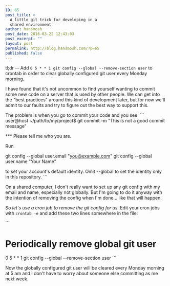 ```yaml
---
ID: 65
post_title: >
  A little git trick for developing in a
  shared environment
author: hansmosh
post_date: 2016-03-22 12:43:03
post_excerpt: ""
layout: post
permalink: http://blog.hansmosh.com/?p=65
published: false
---
```

tl;dr -- Add `0 5 * * 1 git config --global --remove-section user` to crontab in order to clear globally configured git user every Monday morning.

I have found that it's not uncommon to find yourself wanting to commit some new code on a server that is used by other people. We can get into the "best practices" around this kind of development later, but for now we'll admit to our faults and try to figure out the best way to support this.

The problem is when you go to commit your code and you see: ``\` user@host ~/path/to/my/project$ git commit -m "This is not a good commit message"

*** Please tell me who you are.

Run

git config --global user.email "you@example.com" git config --global user.name "Your Name"

to set your account's default identity. Omit --global to set the identity only in this repository. ``\`

On a shared computer, I don't really want to set up any git config with my email and name, especially not globally. But I'm going to do it anyway with the intention of removing the config when I'm done... like that will happen.

*So let's use a cron job to remove the git config for us.* Edit your cron jobs with `crontab -e` and add these two lines somewhere in the file:

``\`

# Periodically remove global git user

0 5 * * 1 git config --global --remove-section user ``\`

Now the globally configured git user will be cleared every Monday morning at 5 am and I don't have to worry about someone else committing as me next week.